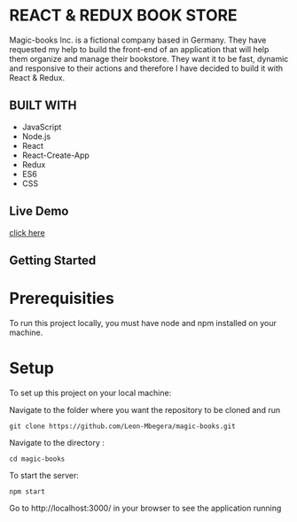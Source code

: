 # REACT & REDUX BOOK STORE
Magic-books Inc. is a fictional company based in Germany. They have requested my help to build the front-end of an application that will help them organize and manage their bookstore. They want it to be fast, dynamic and responsive to their actions and therefore I have decided to build it with React & Redux.

## BUILT WITH
- JavaScript
- Node.js
- React
- React-Create-App
- Redux
- ES6
- CSS

## Live Demo
[click here]()

## Getting Started
# Prerequisities

To run this project locally, you must have node and npm installed on your machine.

# Setup
To set up this project on your local machine:

Navigate to the folder where you want the repository to be cloned and run 

`git clone https://github.com/Leon-Mbegera/magic-books.git`

Navigate to the directory :

`cd magic-books`

To start the server: 

`npm start`

Go to http://localhost:3000/ in your browser to see the application running